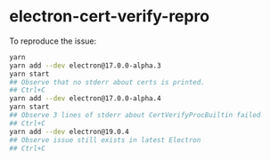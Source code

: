 # electron-cert-verify-repro

To reproduce the issue:

```sh
yarn
yarn add --dev electron@17.0.0-alpha.3
yarn start
## Observe that no stderr about certs is printed.
## Ctrl+C
yarn add --dev electron@17.0.0-alpha.4
yarn start
## Observe 3 lines of stderr about CertVerifyProcBuiltin failed
## Ctrl+C
yarn add --dev electron@19.0.4
## Observe issue still exists in latest Electron
## Ctrl+C
```
